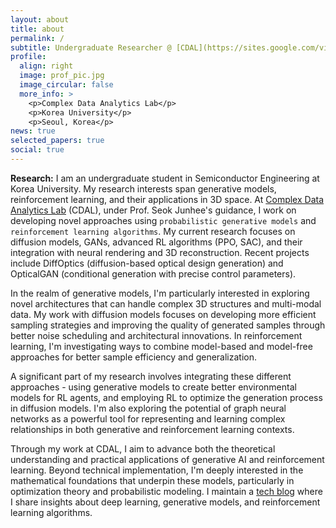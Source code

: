```yaml
---
layout: about
title: about
permalink: /
subtitle: Undergraduate Researcher @ [CDAL](https://sites.google.com/view/ku-cdal), Korea University
profile:
  align: right
  image: prof_pic.jpg
  image_circular: false
  more_info: >
    <p>Complex Data Analytics Lab</p>
    <p>Korea University</p>
    <p>Seoul, Korea</p>
news: true
selected_papers: true
social: true
---
```


**Research:** I am an undergraduate student in Semiconductor Engineering at Korea University. My research interests span generative models, reinforcement learning, and their applications in 3D space. At [Complex Data Analytics Lab](https://sites.google.com/view/ku-cdal) (CDAL), under Prof. Seok Junhee's guidance, I work on developing novel approaches using `probabilistic generative models` and `reinforcement learning algorithms`. My current research focuses on diffusion models, GANs, advanced RL algorithms (PPO, SAC), and their integration with neural rendering and 3D reconstruction. Recent projects include DiffOptics (diffusion-based optical design generation) and OpticalGAN (conditional generation with precise control parameters).

In the realm of generative models, I'm particularly interested in exploring novel architectures that can handle complex 3D structures and multi-modal data. My work with diffusion models focuses on developing more efficient sampling strategies and improving the quality of generated samples through better noise scheduling and architectural innovations. In reinforcement learning, I'm investigating ways to combine model-based and model-free approaches for better sample efficiency and generalization.

A significant part of my research involves integrating these different approaches - using generative models to create better environmental models for RL agents, and employing RL to optimize the generation process in diffusion models. I'm also exploring the potential of graph neural networks as a powerful tool for representing and learning complex relationships in both generative and reinforcement learning contexts.

Through my work at CDAL, I aim to advance both the theoretical understanding and practical applications of generative AI and reinforcement learning. Beyond technical implementation, I'm deeply interested in the mathematical foundations that underpin these models, particularly in optimization theory and probabilistic modeling. I maintain a [tech blog](https://www.jaewon.work) where I share insights about deep learning, generative models, and reinforcement learning algorithms.
